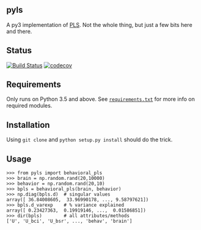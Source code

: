 pyls
----
A py3 implementation of [PLS](https://www.rotman-baycrest.on.ca/index.php?section=84). Not the whole thing, but just a few bits here and there.

## Status
[![Build Status](https://travis-ci.org/rmarkello/pyls.svg?branch=master)](https://travis-ci.org/rmarkello/pyls)
[![codecov](https://codecov.io/gh/rmarkello/pyls/branch/master/graph/badge.svg)](https://codecov.io/gh/rmarkello/pyls)

## Requirements
Only runs on Python 3.5 and above. See [`requirements.txt`](https://github.com/rmarkello/pyls/blob/master/requirements.txt) for more info on required modules.

## Installation
Using `git clone` and `python setup.py install` should do the trick.

## Usage
```
>>> from pyls import behavioral_pls
>>> brain = np.random.rand(20,10000)
>>> behavior = np.random.rand(20,10)
>>> bpls = behavioral_pls(brain, behavior)
>>> np.diag(bpls.d)  # singular values
array([ 36.84008605,  33.96990178, ..., 9.58797621])
>>> bpls.d_varexp    # % variance explained
array([ 0.23427363,  0.19919146, ...,  0.01586851])
>>> dir(bpls)        # all attributes/methods
['U', 'U_bci', 'U_bsr', ..., 'behav', 'brain']
```
